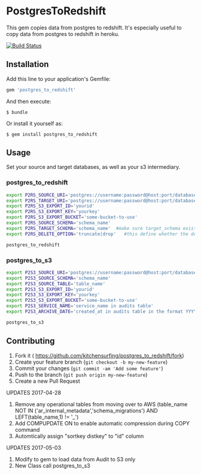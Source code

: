 # PostgresToRedshift

This gem copies data from postgres to redshift. It's especially useful to copy data from postgres to redshift in heroku.

[![Build Status](https://travis-ci.org/kitchensurfing/postgres_to_redshift.svg?branch=master)](https://travis-ci.org/kitchensurfing/postgres_to_redshift)

## Installation

Add this line to your application's Gemfile:

```ruby
gem 'postgres_to_redshift'
```

And then execute:

    $ bundle

Or install it yourself as:

    $ gem install postgres_to_redshift

## Usage

Set your source and target databases, as well as your s3 intermediary.

### postgres_to_redshift
```bash
export P2RS_SOURCE_URI='postgres://username:password@host:port/database-name'
export P2RS_TARGET_URI='postgres://username:password@host:port/database-name'
export P2RS_S3_EXPORT_ID='yourid'
export P2RS_S3_EXPORT_KEY='yourkey'
export P2RS_S3_EXPORT_BUCKET='some-bucket-to-use'
export P2RS_SOURCE_SCHEMA='schema_name'
export P2RS_TARGET_SCHEMA='schema_name'  #make sure target_schema exist in target DB
export P2RS_DELETE_OPTION='truncate|drop'	#this define whether the destination tables should be truncated or drop

postgres_to_redshift
```

### postgres_to_s3
```bash
export P2S3_SOURCE_URI='postgres://username:password@host:port/database-name'
export P2S3_SOURCE_SCHEMA='schema_name'
export P2S3_SOURCE_TABLE='table_name'
export P2S3_S3_EXPORT_ID='yourid'
export P2S3_S3_EXPORT_KEY='yourkey'
export P2S3_S3_EXPORT_BUCKET='some-bucket-to-use'
export P2S3_SERVICE_NAME='service_name in audits table'
export P2S3_ARCHIVE_DATE='created_at in audits table in the format YYYY-MM-DD'

postgres_to_s3
```

## Contributing

1. Fork it ( https://github.com/kitchensurfing/postgres_to_redshift/fork)
2. Create your feature branch (`git checkout -b my-new-feature`)
3. Commit your changes (`git commit -am 'Add some feature'`)
4. Push to the branch (`git push origin my-new-feature`)
5. Create a new Pull Request

UPDATES 2017-04-28
1. Remove any operational tables from moving over to AWS (table_name NOT IN ('ar_internal_metadata','schema_migrations') AND LEFT(table_name,1) != '_')
2. Add COMPUPDATE ON to enable automatic compression during COPY command
3. Automtically assign "sortkey distkey" to "id" column

UPDATES 2017-05-03
1. Modify to gem to load data from Audit to S3 only
2. New Class call postgres_to_s3